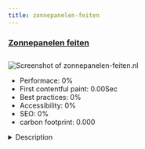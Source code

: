 ```yaml
---
title: zonnepanelen-feiten
---
```


<div style="height: 3rem">
  <a href="https://zonnepanelen-feiten.nl"><h3>Zonnepanelen feiten</h3></a>
</div>
<img loading="lazy" src="" alt="Screenshot of zonnepanelen-feiten.nl" />
<ul>
  <li>Performace: 0%</li>
  <li>
    First contentful paint:
    0.00Sec
  </li>
  <li>Best practices: 0%</li>
  <li>Accessibility: 0%</li>
  <li>SEO: 0%</li>
  <li>carbon footprint: 0.000</li>
</ul>
<details>
  <summary>Description</summary>
  <p>Site to ask 6 quotes of companies who can be the possible partner.</p>
</details>

